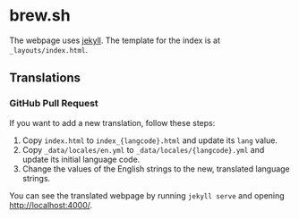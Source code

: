 # brew.sh

The webpage uses [jekyll](https://github.com/jekyll/jekyll). The template for
the index is at `_layouts/index.html`.

## Translations

### GitHub Pull Request

If you want to add a new translation, follow these steps:

1. Copy `index.html` to `index_{langcode}.html` and update its `lang` value.
2. Copy `_data/locales/en.yml` to `_data/locales/{langcode}.yml` and update its initial language code.
3. Change the values of the English strings to the new, translated language strings.

You can see the translated webpage by running `jekyll serve` and opening
<http://localhost:4000/>.
